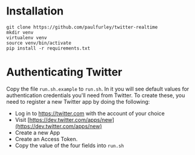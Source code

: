 # Installation

```
git clone https://github.com/paulfurley/twitter-realtime
mkdir venv
virtualenv venv
source venv/bin/activate
pip install -r requirements.txt
```

# Authenticating Twitter

Copy the file ``run.sh.example`` to ``run.sh``. In it you will see default
values for authentication credentials you'll need from Twitter. To create
these, you need to register a new Twitter app by doing the following:

- Log in to https://twitter.com with the account of your choice
- Visit [https://dev.twitter.com/apps/new](https://dev.twitter.com/apps/new)
- Create a new App
- Create an Access Token.
- Copy the value of the four fields into ``run.sh``
